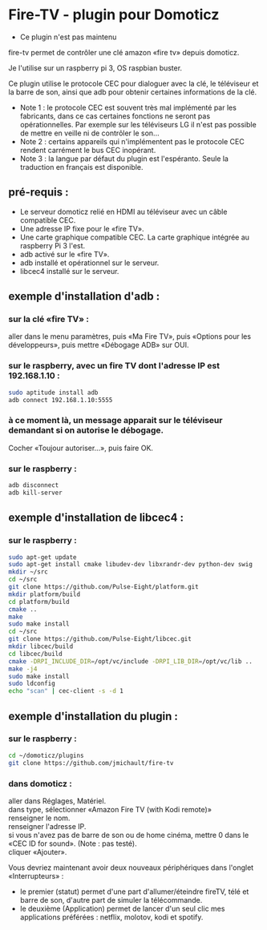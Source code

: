 # Fire-TV - plugin pour Domoticz

* Ce  plugin n'est pas maintenu


fire-tv permet de contrôler une clé amazon «fire tv» depuis domoticz.

Je l'utilise sur un raspberry pi 3, OS raspbian buster.

Ce plugin utilise le protocole CEC pour dialoguer avec la clé, le téléviseur et la barre de son, ainsi que adb pour obtenir certaines informations de la clé.

- Note 1 : le protocole CEC est souvent très mal implémenté par les fabricants, dans ce cas certaines fonctions ne seront pas opérationnelles. Par exemple sur les téléviseurs LG il n'est pas possible de mettre en veille ni de contrôler le son...
- Note 2 : certains appareils qui n'implémentent pas le protocole CEC rendent carrément le bus CEC inopérant.
- Note 3 : la langue par défaut du plugin est l'espéranto. Seule la traduction en français est disponible.

## pré-requis :
- Le serveur domoticz relié en HDMI au téléviseur avec un câble compatible CEC.
- Une adresse IP fixe pour le «fire TV».
- Une carte graphique compatible CEC. La carte graphique intégrée au raspberry Pi 3 l'est.
- adb activé sur le «fire TV».
- adb installé et opérationnel sur le serveur.
- libcec4 installé sur le serveur.

## exemple d'installation d'adb :
### sur la clé «fire TV» :
aller dans le menu paramètres, puis «Ma Fire TV», puis «Options pour les développeurs», puis mettre «Débogage ADB» sur OUI.
### sur le raspberry, avec un fire TV dont l'adresse IP est 192.168.1.10 :
```bash
sudo aptitude install adb
adb connect 192.168.1.10:5555
```
### à ce moment là, un message apparait sur le téléviseur demandant si on autorise le débogage.
Cocher «Toujour autoriser...», puis faire OK.
### sur le raspberry : 
```bash
adb disconnect
adb kill-server
```


## exemple d'installation de libcec4 :
### sur le raspberry :
```bash
sudo apt-get update
sudo apt-get install cmake libudev-dev libxrandr-dev python-dev swig
mkdir ~/src
cd ~/src
git clone https://github.com/Pulse-Eight/platform.git
mkdir platform/build
cd platform/build
cmake ..
make
sudo make install
cd ~/src
git clone https://github.com/Pulse-Eight/libcec.git
mkdir libcec/build
cd libcec/build
cmake -DRPI_INCLUDE_DIR=/opt/vc/include -DRPI_LIB_DIR=/opt/vc/lib ..
make -j4
sudo make install
sudo ldconfig
echo "scan" | cec-client -s -d 1
```

## exemple d'installation du plugin :
### sur le raspberry :
```bash
cd ~/domoticz/plugins
git clone https://github.com/jmichault/fire-tv
```
### dans domoticz :
aller dans Réglages, Matériel.\
dans type, sélectionner «Amazon Fire TV (with Kodi remote)»\
renseigner le nom.\
renseigner l'adresse IP.\
si vous n'avez pas de barre de son ou de home cinéma, mettre 0 dans le «CEC ID for sound». (Note : pas testé).\
cliquer «Ajouter».

Vous devriez maintenant avoir deux nouveaux périphériques dans l'onglet «Interrupteurs» :
- le premier (statut) permet d'une part d'allumer/éteindre fireTV, télé et barre de son, d'autre part de simuler la télécommande.
- le deuxième (Application) permet de lancer d'un seul clic mes applications préférées : netflix, molotov, kodi et spotify.

